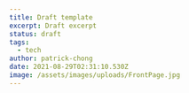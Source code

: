 ```yaml
---
title: Draft template
excerpt: Draft excerpt
status: draft
tags:
  - tech
author: patrick-chong
date: 2021-08-29T02:31:10.530Z
image: /assets/images/uploads/FrontPage.jpg
---
```

